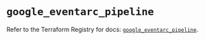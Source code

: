 # `google_eventarc_pipeline`

Refer to the Terraform Registry for docs: [`google_eventarc_pipeline`](https://registry.terraform.io/providers/hashicorp/google-beta/6.42.0/docs/resources/google_eventarc_pipeline).
